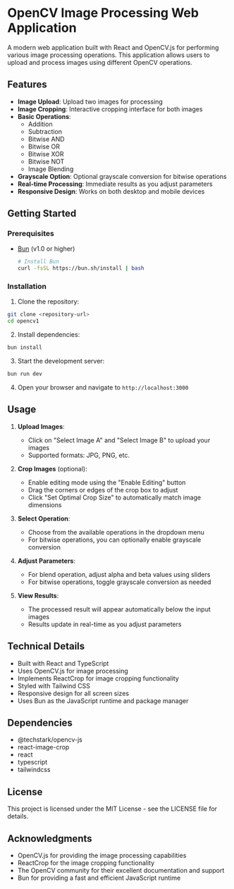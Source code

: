 # OpenCV Image Processing Web Application

A modern web application built with React and OpenCV.js for performing various image processing operations. This application allows users to upload and process images using different OpenCV operations.

## Features

- **Image Upload**: Upload two images for processing
- **Image Cropping**: Interactive cropping interface for both images
- **Basic Operations**:
  - Addition
  - Subtraction
  - Bitwise AND
  - Bitwise OR
  - Bitwise XOR
  - Bitwise NOT
  - Image Blending
- **Grayscale Option**: Optional grayscale conversion for bitwise operations
- **Real-time Processing**: Immediate results as you adjust parameters
- **Responsive Design**: Works on both desktop and mobile devices

## Getting Started

### Prerequisites

- [Bun](https://bun.sh) (v1.0 or higher)
  ```bash
  # Install Bun
  curl -fsSL https://bun.sh/install | bash
  ```

### Installation

1. Clone the repository:
```bash
git clone <repository-url>
cd opencv1
```

2. Install dependencies:
```bash
bun install
```

3. Start the development server:
```bash
bun run dev
```

4. Open your browser and navigate to `http://localhost:3000`

## Usage

1. **Upload Images**:
   - Click on "Select Image A" and "Select Image B" to upload your images
   - Supported formats: JPG, PNG, etc.

2. **Crop Images** (optional):
   - Enable editing mode using the "Enable Editing" button
   - Drag the corners or edges of the crop box to adjust
   - Click "Set Optimal Crop Size" to automatically match image dimensions

3. **Select Operation**:
   - Choose from the available operations in the dropdown menu
   - For bitwise operations, you can optionally enable grayscale conversion

4. **Adjust Parameters**:
   - For blend operation, adjust alpha and beta values using sliders
   - For bitwise operations, toggle grayscale conversion as needed

5. **View Results**:
   - The processed result will appear automatically below the input images
   - Results update in real-time as you adjust parameters

## Technical Details

- Built with React and TypeScript
- Uses OpenCV.js for image processing
- Implements ReactCrop for image cropping functionality
- Styled with Tailwind CSS
- Responsive design for all screen sizes
- Uses Bun as the JavaScript runtime and package manager

## Dependencies

- @techstark/opencv-js
- react-image-crop
- react
- typescript
- tailwindcss

## License

This project is licensed under the MIT License - see the LICENSE file for details.

## Acknowledgments

- OpenCV.js for providing the image processing capabilities
- ReactCrop for the image cropping functionality
- The OpenCV community for their excellent documentation and support
- Bun for providing a fast and efficient JavaScript runtime
